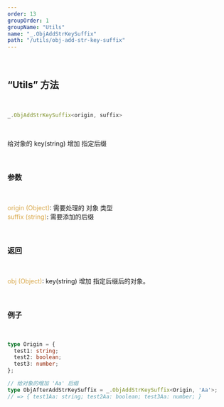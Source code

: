 ```yaml
---
order: 13
groupOrder: 1
groupName: "Utils"
name: "_.ObjAddStrKeySuffix"
path: "/utils/obj-add-str-key-suffix"
---
```


<br/>

## “Utils” 方法

<br/>

```typescript
_.ObjAddStrKeySuffix<origin, suffix>
```

<br/>

给对象的 key(string) 增加 指定后缀

<br/>

### 参数

<br/>

<font color="#d9a84a">origin (Object)</font>: 需要处理的 对象 类型<br/>
<font color="#d9a84a">suffix (string)</font>: 需要添加的后缀

<br/>

### 返回

<br/>

<font color="#d9a84a">obj (Object)</font>: key(string) 增加 指定后缀后的对象。

<br/>

### 例子

<br/>

```typescript
type Origin = {
  test1: string;
  test2: boolean;
  test3: number;
};

// 给对象的增加 'Aa' 后缀
type ObjAfterAddStrKeySuffix = _.ObjAddStrKeySuffix<Origin, 'Aa'>;
// => { test1Aa: string; test2Aa: boolean; test3Aa: number; }
```
